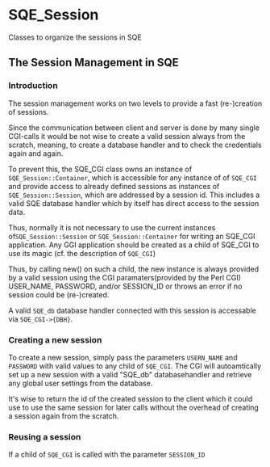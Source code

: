 # SQE_Session
Classes to organize the sessions in SQE

## The Session Management in SQE

### Introduction

The session management works on two levels to provide a
fast (re-)creation of sessions.

Since the communication between client and server is done
by many single CGI-calls it would be not wise to create
a valid session always from the scratch, meaning, to 
create a database handler and to check the credentials
again and again.

To prevent this, the SQE_CGI class owns an instance of 
`SQE_Session::Container`, which is accessible for any 
instance of of `SQE_CGI` and provide access to already
defined sessions as instances of `SQE_Session::Session`, 
which are addressed by a session id. 
This includes a valid SQE database handler which by itself
has direct access to the session data.

Thus, normally it is not necessary to use the current
instances of`SQE_Session::Session` or 
`SQE_Session::Container` for writing an 
SQE_CGI application. Any GGI application should be 
created as a child of SQE_CGI to use its magic 
(cf. the description of `SQE_CGI`)

Thus, by calling new() on such a child, the new instance
is always provided by a valid session using the 
CGI paramaters(provided by the Perl CGI)
USER_NAME, PASSWORD, and/or SESSION_ID or throws 
an error if no session could be (re-)created.

A valid `SQE_db` database handler connected with this
session is accessable via `SQE_CGI->{DBH}`.

### Creating a new session

To create a new session, simply pass the parameters
`USERN_NAME` and `PASSWORD` with valid values to any
child of `SQE_CGI`. The CGI will autoamtically set up
a new session with a valid "SQE_db" databasehandler
and retrieve any global user settings from the database.

It's wise to return the id of the created session to
the client which it could use to use the same session
for later calls without the overhead of creating a session
again from the scratch.

### Reusing a session

If a child of `SQE_CGI` is called with the parameter
`SESSION_ID`



